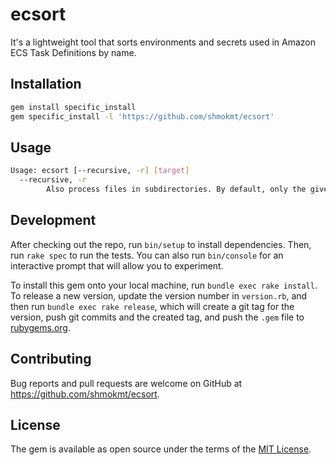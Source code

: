 # ecsort

It's a lightweight tool that sorts environments and secrets used in Amazon ECS Task Definitions by name.

## Installation

```bash
gem install specific_install
gem specific_install -l 'https://github.com/shmokmt/ecsort'
```

## Usage

```bash
Usage: ecsort [--recursive, -r] [target]
  --recursive, -r
        Also process files in subdirectories. By default, only the given directroy (or current directroy) is processed.
```


## Development

After checking out the repo, run `bin/setup` to install dependencies. Then, run `rake spec` to run the tests. You can also run `bin/console` for an interactive prompt that will allow you to experiment.

To install this gem onto your local machine, run `bundle exec rake install`. To release a new version, update the version number in `version.rb`, and then run `bundle exec rake release`, which will create a git tag for the version, push git commits and the created tag, and push the `.gem` file to [rubygems.org](https://rubygems.org).

## Contributing

Bug reports and pull requests are welcome on GitHub at https://github.com/shmokmt/ecsort.

## License

The gem is available as open source under the terms of the [MIT License](https://opensource.org/licenses/MIT).

